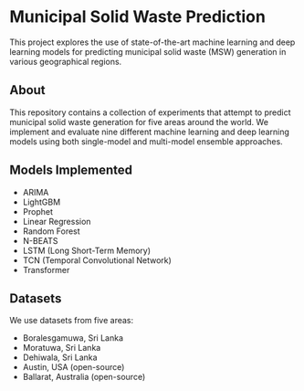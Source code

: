 
# Municipal Solid Waste Prediction

This project explores the use of state-of-the-art machine learning and deep learning models for predicting municipal solid waste (MSW) generation in various geographical regions.

## About

This repository contains a collection of experiments that attempt to predict municipal solid waste generation for five areas around the world. We implement and evaluate nine different machine learning and deep learning models using both single-model and multi-model ensemble approaches.

## Models Implemented

- ARIMA
- LightGBM
- Prophet
- Linear Regression
- Random Forest
- N-BEATS
- LSTM (Long Short-Term Memory)
- TCN (Temporal Convolutional Network)
- Transformer

## Datasets

We use datasets from five areas:
- Boralesgamuwa, Sri Lanka
- Moratuwa, Sri Lanka
- Dehiwala, Sri Lanka
- Austin, USA (open-source)
- Ballarat, Australia (open-source)